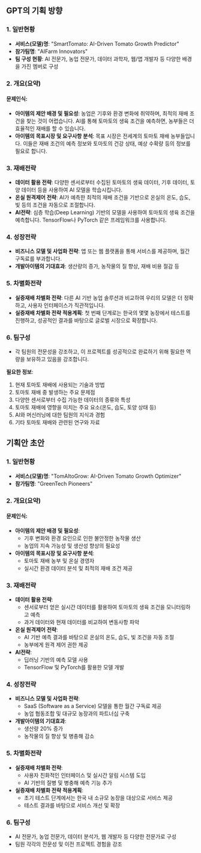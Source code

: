 ## GPT의 기획 방향
### 1. 일반현황

- **서비스(모델)명**: "SmartTomato: AI-Driven Tomato Growth Predictor"
- **참가팀명**: "AIFarm Innovators"
- **팀 구성 현황**: AI 전문가, 농업 전문가, 데이터 과학자, 웹/앱 개발자 등 다양한 배경을 가진 멤버로 구성

### 2. 개요(요약)

#### 문제인식:

- **아이템의 제안 배경 및 필요성**: 농업은 기후와 환경 변화에 취약하며, 최적의 재배 조건을 찾는 것이 어렵습니다. AI를 통해 토마토의 생육 조건을 예측하면, 농부들은 더 효율적인 재배를 할 수 있습니다.
- **아이템의 목표시장 및 요구사항 분석**: 목표 시장은 전세계의 토마토 재배 농부들입니다. 이들은 재배 조건의 예측 정보와 토마토의 건강 상태, 예상 수확량 등의 정보를 필요로 합니다.

### 3. 재배전략

- **데이터 활용 전략**: 다양한 센서로부터 수집된 토마토의 생육 데이터, 기후 데이터, 토양 데이터 등을 사용하여 AI 모델을 학습시킵니다.
- **온실 원격제어 전략**: AI가 예측한 최적의 재배 조건을 기반으로 온실의 온도, 습도, 빛 등의 조건을 자동으로 조절합니다.
- **AI전략**: 심층 학습(Deep Learning) 기반의 모델을 사용하여 토마토의 생육 조건을 예측합니다. TensorFlow나 PyTorch 같은 프레임워크를 사용합니다.

### 4. 성장전략

- **비즈니스 모델 및 사업화 전략**: 앱 또는 웹 플랫폼을 통해 서비스를 제공하며, 월간 구독료를 부과합니다.
- **개발아이템의 기대효과**: 생산량의 증가, 농작물의 질 향상, 재배 비용 절감 등

### 5. 차별화전략

- **실증재배 차별화 전략**: 다른 AI 기반 농업 솔루션과 비교하여 우리의 모델은 더 정확하고, 사용자 인터페이스가 직관적입니다.
- **실증재배 차별화 전략 적용계획**: 첫 번째 단계로는 한국의 몇몇 농장에서 테스트를 진행하고, 성공적인 결과를 바탕으로 글로벌 시장으로 확장합니다.

### 6. 팀구성

- 각 팀원의 전문성을 강조하고, 이 프로젝트를 성공적으로 완료하기 위해 필요한 역량을 보유하고 있음을 강조합니다.

**필요한 정보**:

1. 현재 토마토 재배에 사용되는 기술과 방법
2. 토마토 재배 중 발생하는 주요 문제점
3. 다양한 센서로부터 수집 가능한 데이터의 종류와 특성
4. 토마토 재배에 영향을 미치는 주요 요소(온도, 습도, 토양 상태 등)
5. AI와 머신러닝에 대한 팀원의 지식과 경험
6. 기타 토마토 재배와 관련된 연구와 자료



## 기획안 초안
### 1. 일반현황

- **서비스(모델)명**: "TomAItoGrow: AI-Driven Tomato Growth Optimizer"
- **참가팀명**: "GreenTech Pioneers"

### 2. 개요(요약)

#### 문제인식:

- **아이템의 제안 배경 및 필요성**:
    - 기후 변화와 환경 요인으로 인한 불안정한 농작물 생산
    - 농업의 지속 가능성 및 생산성 향상의 필요성
- **아이템의 목표시장 및 요구사항 분석**:
    - 토마토 재배 농부 및 온실 경영자
    - 실시간 환경 데이터 분석 및 최적의 재배 조건 제공

### 3. 재배전략

- **데이터 활용 전략**:
    - 센서로부터 얻은 실시간 데이터를 활용하여 토마토의 생육 조건을 모니터링하고 예측
    - 과거 데이터와 현재 데이터를 비교하여 변동사항 파악
- **온실 원격제어 전략**:
    - AI 기반 예측 결과를 바탕으로 온실의 온도, 습도, 빛 조건을 자동 조절
    - 농부에게 원격 제어 권한 제공
- **AI전략**:
    - 딥러닝 기반의 예측 모델 사용
    - TensorFlow 및 PyTorch를 활용한 모델 개발

### 4. 성장전략

- **비즈니스 모델 및 사업화 전략**:
    - SaaS (Software as a Service) 모델을 통한 월간 구독료 제공
    - 농업 협동조합 및 대규모 농장과의 파트너십 구축
- **개발아이템의 기대효과**:
    - 생산량 20% 증가
    - 농작물의 질 향상 및 병충해 감소

### 5. 차별화전략

- **실증재배 차별화 전략**:
    - 사용자 친화적인 인터페이스 및 실시간 알림 시스템 도입
    - AI 기반의 질병 및 병충해 예측 기능 추가
- **실증재배 차별화 전략 적용계획**:
    - 초기 테스트 단계에서는 한국 내 소규모 농장을 대상으로 서비스 제공
    - 테스트 결과를 바탕으로 서비스 개선 및 확장

### 6. 팀구성

- AI 전문가, 농업 전문가, 데이터 분석가, 웹 개발자 등 다양한 전문가로 구성
- 팀원 각각의 전문성 및 이전 프로젝트 경험을 강조

